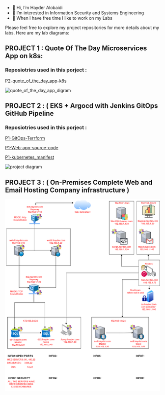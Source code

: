 - 👋 Hi, I’m Hayder Alobaidi
- 👀 I’m interested in Information Security and Systems Engineering 
- 🌱 When I have free time I like to work on my Labs

Please feel free to explore my project repositories for more details about my labs. Here are my lab diagrams:

## PROJECT 1 : Quote Of The Day Microservices App on k8s:
### Reposiotries used in this porject : 

[P2-quote_of_the_day_app-k8s](https://github.com/Hayder-alobaidi/P2-quote_of_the_day_app-k8s)

![quote_of_the_day_app_digram](https://github.com/Hayder-alobaidi/Hayder-alobaidi/assets/93683931/dbd01a1c-7665-47bb-8807-9d2c33ac1d43)


## PROJECT 2 : ( EKS + Argocd with Jenkins GitOps GitHub Pipeline 
### Reposiotries used in this porject : 

[P1-GitOps-Terrform](https://github.com/Hayder-alobaidi/P1-GitOps-Terrform)

[P1-Web-app-source-code](https://github.com/Hayder-alobaidi/P1-Web-app-source-code)

[P1-kubernetes_manifest](https://github.com/Hayder-alobaidi/P1-kubernetes_manifest)

![project diagram](https://github.com/Hayder-alobaidi/Hayder-alobaidi/assets/93683931/929f5206-8ea5-4758-83a7-6f42311f0075)             



## PROJECT 3 : ( On-Premises Complete Web and Email Hosting Company infrastructure )                                                                                  

![](Hayder.com-Diagram.png)  


